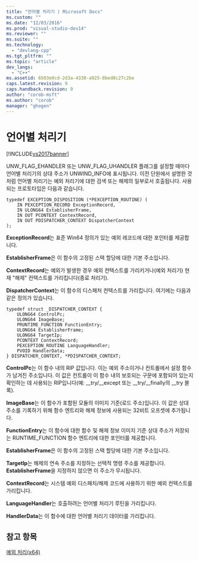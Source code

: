 ```yaml
---
title: "언어별 처리기 | Microsoft Docs"
ms.custom: ""
ms.date: "12/03/2016"
ms.prod: "visual-studio-dev14"
ms.reviewer: ""
ms.suite: ""
ms.technology: 
  - "devlang-cpp"
ms.tgt_pltfrm: ""
ms.topic: "article"
dev_langs: 
  - "C++"
ms.assetid: 6503e0cd-2d3a-4330-a925-8bed8c27c2be
caps.latest.revision: 9
caps.handback.revision: 9
author: "corob-msft"
ms.author: "corob"
manager: "ghogen"
---
```

# 언어별 처리기
[!INCLUDE[vs2017banner](../assembler/inline/includes/vs2017banner.md)]

UNW\_FLAG\_EHANDLER 또는 UNW\_FLAG\_UHANDLER 플래그를 설정할 때마다 언어별 처리기의 상대 주소가 UNWIND\_INFO에 표시됩니다.  이전 단원에서 설명한 것처럼 언어별 처리기는 예외 처리기에 대한 검색 또는 해제의 일부로서 호출됩니다.  사용되는 프로토타입은 다음과 같습니다.  
  
```  
typedef EXCEPTION_DISPOSITION (*PEXCEPTION_ROUTINE) (  
    IN PEXCEPTION_RECORD ExceptionRecord,  
    IN ULONG64 EstablisherFrame,  
    IN OUT PCONTEXT ContextRecord,  
    IN OUT PDISPATCHER_CONTEXT DispatcherContext  
);  
```  
  
 **ExceptionRecord**는 표준 Win64 정의가 있는 예외 레코드에 대한 포인터를 제공합니다.  
  
 **EstablisherFrame**은 이 함수의 고정된 스택 할당에 대한 기본 주소입니다.  
  
 **ContextRecord**는 예외가 발생한 경우 예외 컨텍스트를 가리키거나\(예외 처리기\) 현재 "해제" 컨텍스트를 가리킵니다\(종료 처리기\).  
  
 **DispatcherContext**는 이 함수의 디스패처 컨텍스트를 가리킵니다.  여기에는 다음과 같은 정의가 있습니다.  
  
```  
typedef struct _DISPATCHER_CONTEXT {  
    ULONG64 ControlPc;  
    ULONG64 ImageBase;  
    PRUNTIME_FUNCTION FunctionEntry;  
    ULONG64 EstablisherFrame;  
    ULONG64 TargetIp;  
    PCONTEXT ContextRecord;  
    PEXCEPTION_ROUTINE LanguageHandler;  
    PVOID HandlerData;  
} DISPATCHER_CONTEXT, *PDISPATCHER_CONTEXT;  
```  
  
 **ControlPc**는 이 함수 내의 RIP 값입니다.  이는 예외 주소이거나 컨트롤에서 설정 함수가 남겨진 주소입니다.  이 값은 컨트롤이 이 함수 내의 보호되는 구문에 포함되어 있는지 확인하는 데 사용되는 RIP입니다\(예: \_\_try\/\_\_except 또는 \_\_try\/\_\_finally의 \_\_try 블록\).  
  
 **ImageBase**는 이 함수가 포함된 모듈의 이미지 기준\(로드 주소\)입니다. 이 값은 상대 주소를 기록하기 위해 함수 엔트리와 해제 정보에 사용되는 32비트 오프셋에 추가됩니다.  
  
 **FunctionEntry**는 이 함수에 대한 함수 및 해제 정보 이미지 기준 상대 주소가 저장되는 RUNTIME\_FUNCTION 함수 엔트리에 대한 포인터를 제공합니다.  
  
 **EstablisherFrame**은 이 함수의 고정된 스택 할당에 대한 기본 주소입니다.  
  
 **TargetIp**는 해제의 연속 주소를 지정하는 선택적 명령 주소를 제공합니다.  **EstablisherFrame**을 지정하지 않으면 이 주소가 무시됩니다.  
  
 **ContextRecord**는 시스템 예외 디스패치\/해제 코드에 사용하기 위한 예외 컨텍스트를 가리킵니다.  
  
 **LanguageHandler**는 호출하려는 언어별 처리기 루틴을 가리킵니다.  
  
 **HandlerData**는 이 함수에 대한 언어별 처리기 데이터를 가리킵니다.  
  
## 참고 항목  
 [예외 처리\(x64\)](../build/exception-handling-x64.md)